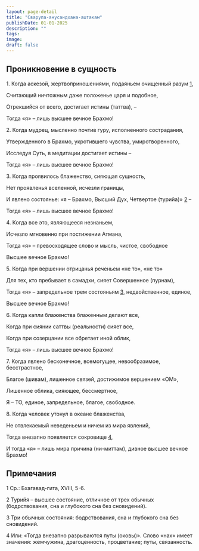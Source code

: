 ```yaml
---
layout: page-detail
title: "Сварупа-анусандхана-аштакам"
publishDate: 01-01-2025
description: ""
tags:
image:
draft: false
---
```


## Проникновение в сущность

  
 1\. Когда аскезой, жертвоприношениями, подаяньем очищенный разум [1](#1),

 Считающий ничтожным даже положенье царя и подобное,

 Отрекшийся от всего, достигает истины (таттва), –

 Тогда «я» – лишь высшее вечное Брахмо!

 2\. Когда мудрец, мысленно почтив гуру, исполненного сострадания,

 Утвержденного в Брахмо, укротившего чувства, умиротворенного,

 Исследуя Суть, в медитации достигает истины –

 Тогда «я» – лишь высшее вечное Брахмо!

 3\. Когда проявилось блаженство, сияющая сущность,

 Нет проявленья вселенной, исчезли границы,

 И явлено состоянье: «я – Брахмо, Высший Дух, Четвертое (турийа)» [2](#2) –

 Тогда «я» – лишь высшее вечное Брахмо!

 4\. Когда все это, являющееся незнаньем,

 Исчезло мгновенно при постижении Атмана,

 Тогда «я» – превосходящее слово и мысль, чистое, свободное

 Высшее вечное Брахмо!

 5\. Когда при вершении отрицанья реченьем «не то», «не то»

 Для тех, кто пребывает в самадхи, сияет Совершенное (пурнам),

 Тогда «я» – запредельное трем состояньям [3](#3), недвойственное, единое,

 Высшее вечное Брахмо!

 6\. Когда капли блаженства блаженным делают все,

 Когда при сиянии саттвы (реальности) сияет все,

 Когда при созерцании все обретает иной облик,

 Тогда «я» – лишь высшее вечное Брахмо!

 7\. Когда явлено бесконечное, всемогущее, невообразимое, бесстрастное,

 Благое (шивам), лишенное связей, достижимое вершением «ОМ»,

 Лишенное облика, сияющее, бессмертное,

 Я – ТО, единое, запредельное, благое, свободное.

 8\. Когда человек утонул в океане блаженства,

 Не отвлекаемый неведеньем и ничем из мира явлений,

 Тогда внезапно появляется сокровище [4](#4),

 И тогда «я» – лишь мира причина (ни-миттам), дивное высшее вечное Брахмо!

## Примечания

  
1 Ср.: Бхагавад-гита, XVIII, 5-6.

2 Турийя – высшее состояние, отличное от трех обычных (бодрствования, сна и глубокого сна без сновидений).

3 Три обычных состояния: бодрствования, сна и глубокого сна без сновидений.

4 Или: «Тогда внезапно разрываются путы (оковы)». Слово «нах» имеет значения: жемчужина, драгоценность, процветание; путы, связанность.
